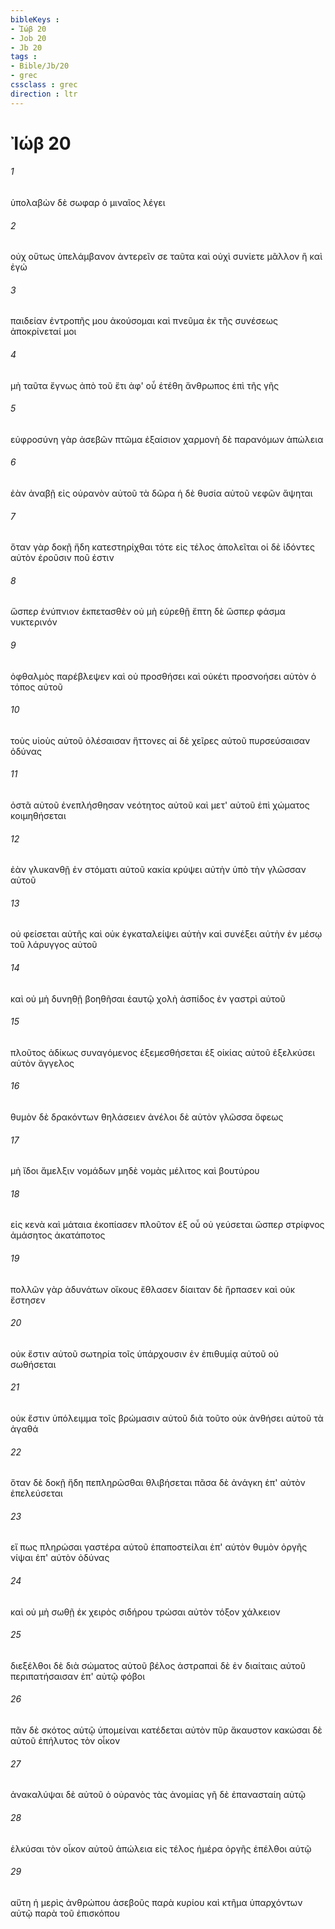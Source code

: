 ```yaml
---
bibleKeys : 
- Ἰώβ 20
- Job 20
- Jb 20
tags : 
- Bible/Jb/20
- grec
cssclass : grec
direction : ltr
---
```


# Ἰώβ 20

###### 1
ὑπολαβὼν δὲ σωφαρ ὁ μιναῖος λέγει
###### 2
οὐχ οὕτως ὑπελάμβανον ἀντερεῖν σε ταῦτα καὶ οὐχὶ συνίετε μᾶλλον ἢ καὶ ἐγώ
###### 3
παιδείαν ἐντροπῆς μου ἀκούσομαι καὶ πνεῦμα ἐκ τῆς συνέσεως ἀποκρίνεταί μοι
###### 4
μὴ ταῦτα ἔγνως ἀπὸ τοῦ ἔτι ἀφ' οὗ ἐτέθη ἄνθρωπος ἐπὶ τῆς γῆς
###### 5
εὐφροσύνη γὰρ ἀσεβῶν πτῶμα ἐξαίσιον χαρμονὴ δὲ παρανόμων ἀπώλεια
###### 6
ἐὰν ἀναβῇ εἰς οὐρανὸν αὐτοῦ τὰ δῶρα ἡ δὲ θυσία αὐτοῦ νεφῶν ἅψηται
###### 7
ὅταν γὰρ δοκῇ ἤδη κατεστηρίχθαι τότε εἰς τέλος ἀπολεῖται οἱ δὲ ἰδόντες αὐτὸν ἐροῦσιν ποῦ ἐστιν
###### 8
ὥσπερ ἐνύπνιον ἐκπετασθὲν οὐ μὴ εὑρεθῇ ἔπτη δὲ ὥσπερ φάσμα νυκτερινόν
###### 9
ὀφθαλμὸς παρέβλεψεν καὶ οὐ προσθήσει καὶ οὐκέτι προσνοήσει αὐτὸν ὁ τόπος αὐτοῦ
###### 10
τοὺς υἱοὺς αὐτοῦ ὀλέσαισαν ἥττονες αἱ δὲ χεῖρες αὐτοῦ πυρσεύσαισαν ὀδύνας
###### 11
ὀστᾶ αὐτοῦ ἐνεπλήσθησαν νεότητος αὐτοῦ καὶ μετ' αὐτοῦ ἐπὶ χώματος κοιμηθήσεται
###### 12
ἐὰν γλυκανθῇ ἐν στόματι αὐτοῦ κακία κρύψει αὐτὴν ὑπὸ τὴν γλῶσσαν αὐτοῦ
###### 13
οὐ φείσεται αὐτῆς καὶ οὐκ ἐγκαταλείψει αὐτὴν καὶ συνέξει αὐτὴν ἐν μέσῳ τοῦ λάρυγγος αὐτοῦ
###### 14
καὶ οὐ μὴ δυνηθῇ βοηθῆσαι ἑαυτῷ χολὴ ἀσπίδος ἐν γαστρὶ αὐτοῦ
###### 15
πλοῦτος ἀδίκως συναγόμενος ἐξεμεσθήσεται ἐξ οἰκίας αὐτοῦ ἐξελκύσει αὐτὸν ἄγγελος
###### 16
θυμὸν δὲ δρακόντων θηλάσειεν ἀνέλοι δὲ αὐτὸν γλῶσσα ὄφεως
###### 17
μὴ ἴδοι ἄμελξιν νομάδων μηδὲ νομὰς μέλιτος καὶ βουτύρου
###### 18
εἰς κενὰ καὶ μάταια ἐκοπίασεν πλοῦτον ἐξ οὗ οὐ γεύσεται ὥσπερ στρίφνος ἀμάσητος ἀκατάποτος
###### 19
πολλῶν γὰρ ἀδυνάτων οἴκους ἔθλασεν δίαιταν δὲ ἥρπασεν καὶ οὐκ ἔστησεν
###### 20
οὐκ ἔστιν αὐτοῦ σωτηρία τοῖς ὑπάρχουσιν ἐν ἐπιθυμίᾳ αὐτοῦ οὐ σωθήσεται
###### 21
οὐκ ἔστιν ὑπόλειμμα τοῖς βρώμασιν αὐτοῦ διὰ τοῦτο οὐκ ἀνθήσει αὐτοῦ τὰ ἀγαθά
###### 22
ὅταν δὲ δοκῇ ἤδη πεπληρῶσθαι θλιβήσεται πᾶσα δὲ ἀνάγκη ἐπ' αὐτὸν ἐπελεύσεται
###### 23
εἴ πως πληρώσαι γαστέρα αὐτοῦ ἐπαποστείλαι ἐπ' αὐτὸν θυμὸν ὀργῆς νίψαι ἐπ' αὐτὸν ὀδύνας
###### 24
καὶ οὐ μὴ σωθῇ ἐκ χειρὸς σιδήρου τρώσαι αὐτὸν τόξον χάλκειον
###### 25
διεξέλθοι δὲ διὰ σώματος αὐτοῦ βέλος ἀστραπαὶ δὲ ἐν διαίταις αὐτοῦ περιπατήσαισαν ἐπ' αὐτῷ φόβοι
###### 26
πᾶν δὲ σκότος αὐτῷ ὑπομείναι κατέδεται αὐτὸν πῦρ ἄκαυστον κακώσαι δὲ αὐτοῦ ἐπήλυτος τὸν οἶκον
###### 27
ἀνακαλύψαι δὲ αὐτοῦ ὁ οὐρανὸς τὰς ἀνομίας γῆ δὲ ἐπανασταίη αὐτῷ
###### 28
ἑλκύσαι τὸν οἶκον αὐτοῦ ἀπώλεια εἰς τέλος ἡμέρα ὀργῆς ἐπέλθοι αὐτῷ
###### 29
αὕτη ἡ μερὶς ἀνθρώπου ἀσεβοῦς παρὰ κυρίου καὶ κτῆμα ὑπαρχόντων αὐτῷ παρὰ τοῦ ἐπισκόπου
